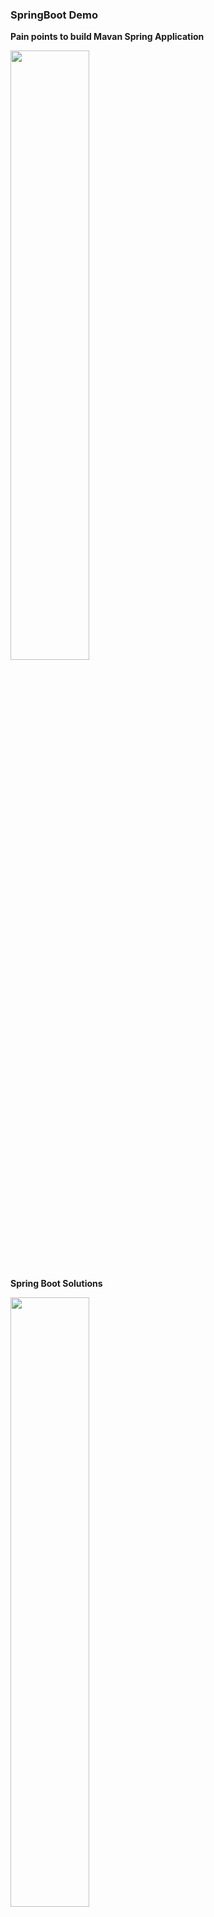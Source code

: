 ### SpringBoot Demo
**Pain points to build Mavan Spring Application**

 <img src="images/mavenpainpoints.png" width=50% height=50%>
 
 **Spring Boot Solutions**

 <img src="images/springbootsolution.png" width=50% height=50%>
 
  **Spring Initilizr Details**

 <img src="images/springinitializrbenifits.png" width=50% height=50%>
 
  **Maven Wrapper Files**

 <img src="images/mavenwrapperfiles.png" width=50% height=50%>
 
 **Spring Application Config**
 
  <img src="images/SpringApplicationConfig.png" width=50% height=50%>
  
   <img src="images/SpringApplicationConfig1.png" width=50% height=50%>
   
  **Spring boot strap**
 
  <img src="images/bootstrap.png" width=50% height=50%>
  
   <img src="images/bootstrap1.png" width=50% height=50%>
   
  **Spring Componant Scan**
 
  <img src="images/componentscan.png" width=50% height=50%>
  
   <img src="images/componentscan1.png" width=50% height=50%>
   
   <img src="images/componentscan2.png" width=50% height=50%>
   
  **Spring Values from application Properties**
 
  <img src="images/appprops.png" width=50% height=50%>
  
  <img src="images/appprops1.png" width=50% height=50%>
  
  <img src="images/appprops2.png" width=50% height=50%>
  
  **webapp info**
  
  <img src="images/fyi.png" width=50% height=50%>
  
  **Spring Boot Advantages**
  
   <img src="images/springbootadvantages.png" width=50% height=50%>
  
   <img src="images/springbootadvantages1.png" width=50% height=50%>
   
   <img src="images/springbootadvantages2.png" width=50% height=50%>
  
   <img src="images/springbootadvantages3.png" width=50% height=50%>
   
   <img src="images/springbootadvantages4.png" width=50% height=50%>
   
   **Spring Boot Actuator**
  
   <img src="images/actuator.png" width=50% height=50%>
  
   <img src="images/actuator1.png" width=50% height=50%>
   
   <img src="images/actuator2.png" width=50% height=50%>
  
   <img src="images/actuator3.png" width=50% height=50%>
   
   <img src="images/actuator4.png" width=50% height=50%>
   
   <img src="images/actuator5.png" width=50% height=50%>
   
   **Spring Boot Properties of differet componants**
  
   <img src="images/springprops.png" width=50% height=50%>
  
   <img src="images/springprops1.png" width=50% height=50%>
   
   <img src="images/springprops2.png" width=50% height=50%>
  
   <img src="images/springprops3.png" width=50% height=50%>
   
   <img src="images/springprops4.png" width=50% height=50%>
   
   <img src="images/springprops5.png" width=50% height=50%>
   
   <img src="images/springprops6.png" width=50% height=50%>
 ==============================================================
